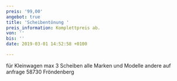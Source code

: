 ```yaml
---
preis: '99,00'
angebot: true
title: 'Scheibentönung '
preis_information: Komplettpreis ab.
von: ''
bis: ''
date: 2019-03-01 14:52:58 +0100

---
```

für Kleinwagen max 3 Scheiben alle Marken und Modelle andere auf anfrage 58730 Fröndenberg